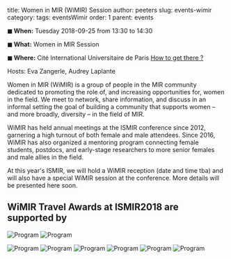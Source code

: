 title: Women in MIR (WiMIR) Session
author: peeters
slug: events-wimir
category:
tags: eventsWimir
order: 1
parent: events

**◼ When:** Tuesday 2018-09-25 from 13:30 to 14:30

**◼ What:** Women in MIR Session

**◼ Where:** Cité International Universitaire de Paris [How to get there ?]({filename}/pages/venue_ciup.md)


Hosts: Eva Zangerle, Audrey Laplante

Women in MIR (WiMIR) is a group of people in the MIR community dedicated to promoting the role of, and increasing opportunities for, women in the field. We meet to network, share information, and discuss in an informal setting the goal of building a community that supports women – and more broadly, diversity – in the field of MIR.

WiMIR has held annual meetings at the ISMIR conference since 2012, garnering a high turnout of both female and male attendees. Since 2016, WiMIR has also organized a mentoring program connecting female students, postdocs, and early-stage researchers to more senior females and male allies in the field.

At this year's ISMIR, we will hold a WiMIR reception (date and time tba) and will also have a special WiMIR session at the conference. More details will be presented here soon.


## WiMIR Travel Awards at ISMIR2018 are supported by


![Program]({filename}/images/sponsorship/wimir/WiMIR-Large-Smule.png)
![Program]({filename}/images/sponsorship/wimir/WiMIR-Large-Spotify.png)

![Program]({filename}/images/sponsorship/wimir/WiMIR-Small-CCRMA.jpg)
![Program]({filename}/images/sponsorship/wimir/WiMIR-Small-Gracenote.jpg)
![Program]({filename}/images/sponsorship/wimir/WiMIR-Small-iZotope.jpg)
![Program]({filename}/images/sponsorship/wimir/WiMIR-Small-NI.png)
![Program]({filename}/images/sponsorship/wimir/WiMIR-Small-Shazam.png)
![Program]({filename}/images/sponsorship/wimir/WiMIR-Small-Steinberg.png)

